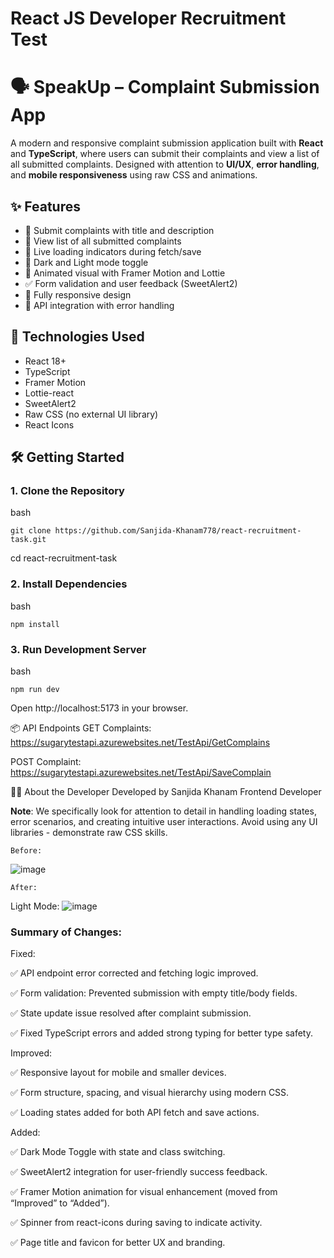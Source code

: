 # React JS Developer Recruitment Test

# 🗣️ SpeakUp – Complaint Submission App

A modern and responsive complaint submission application built with **React** and **TypeScript**, where users can submit their complaints and view a list of all submitted complaints. Designed with attention to **UI/UX**, **error handling**, and **mobile responsiveness** using raw CSS and animations.

## ✨ Features 

- 📝 Submit complaints with title and description
- 📄 View list of all submitted complaints
- 🔁 Live loading indicators during fetch/save
- 🌙 Dark and Light mode toggle
- 🧠 Animated visual with Framer Motion and Lottie
- ✅ Form validation and user feedback (SweetAlert2)
- 📱 Fully responsive design
- 🔗 API integration with error handling



## 🚀 Technologies Used

- React 18+
- TypeScript
- Framer Motion
- Lottie-react
- SweetAlert2
- Raw CSS (no external UI library)
- React Icons

## 🛠️ Getting Started

### 1. Clone the Repository

bash

```git clone https://github.com/Sanjida-Khanam778/react-recruitment-task.git```

cd react-recruitment-task

### 2. Install Dependencies
bash

```npm install```

### 3. Run Development Server
bash

```npm run dev```

Open http://localhost:5173 in your browser.


📦 API Endpoints
GET Complaints:
https://sugarytestapi.azurewebsites.net/TestApi/GetComplains

POST Complaint:
https://sugarytestapi.azurewebsites.net/TestApi/SaveComplain



🙋‍♀ About the Developer
Developed by Sanjida Khanam
Frontend Developer



**Note**: We specifically look for attention to detail in handling loading states, error scenarios, and creating intuitive user interactions. Avoid using any UI libraries - demonstrate raw CSS skills.

```Before:```

![image](https://github.com/user-attachments/assets/311c420f-eaf5-4a0e-a654-92cb389dde01)


```After:```

Light Mode:
![image](https://github.com/user-attachments/assets/9d0374f3-1526-4e8f-b852-5a6bc59c4bc7)



### Summary of Changes:
Fixed:

✅ API endpoint error corrected and fetching logic improved.

✅ Form validation: Prevented submission with empty title/body fields.

✅ State update issue resolved after complaint submission.

✅ Fixed TypeScript errors and added strong typing for better type safety.

Improved:

✅ Responsive layout for mobile and smaller devices.

✅ Form structure, spacing, and visual hierarchy using modern CSS.

✅ Loading states added for both API fetch and save actions.

Added:

✅ Dark Mode Toggle with state and class switching.

✅ SweetAlert2 integration for user-friendly success feedback.

✅ Framer Motion animation for visual enhancement (moved from “Improved” to “Added”).

✅ Spinner from react-icons during saving to indicate activity.

✅ Page title and favicon for better UX and branding.


